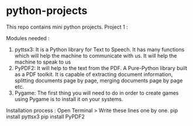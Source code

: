 # python-projects
This repo contains mini python projects.
Project 1 :


Modules needed :
1. pyttsx3: It is a Python library for Text to Speech. It has many functions which will help the machine to communicate with us. It will help the machine to speak to us
2. PyPDF2: It will help to the text from the PDF. A Pure-Python library built as a PDF toolkit. It is capable of extracting document information, splitting documents page by page, merging documents page by page etc.
3. Pygame: The first thing you will need to do in order to create games using Pygame is to install it on your systems. 

Installation process :
Open Terminal > Write these lines one by one.
pip install pyttsx3
pip install PyPDF2

